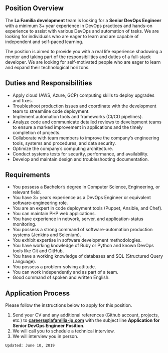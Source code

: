 ## Position Overview

The **La Familia development** team is looking for a **Senior DevOps Engineer** with a minimum 3+ year experience in DevOps practices and hands-on experience to assist with various DevOps and automation of tasks. We are looking for individuals who are eager to learn and are capable of independent and self-paced learning.

The position is aimed to provide you with a real life experience shadowing a mentor and taking part of the responsibilities and duties of a full-stack developer. We are looking for self-motivated people who are eager to learn and expand their technological horizons.

## Duties and Responsibilities

* Apply cloud (AWS, Azure, GCP) computing skills to deploy upgrades and fixes.
* Troubleshoot production issues and coordinate with the development team to streamline code deployment.
* Implement automation tools and frameworks (CI/CD pipelines).
* Analyze code and communicate detailed reviews to development teams to ensure a marked improvement in applications and the timely completion of projects.
* Collaborate with team members to improve the company’s engineering tools, systems and procedures, and data security.
* Optimize the company’s computing architecture.
* Conduct systems tests for security, performance, and availability.
* Develop and maintain design and troubleshooting documentation.

## Requirements

* You possess a Bachelor’s degree in Computer Science, Engineering, or relevant field.
* You have 3+ years experience as a DevOps Engineer or equivalent software-engineering role.
* You are an expert in code deployment tools (Puppet, Ansible, and Chef).
* You can maintain PHP web applications.
* You have experience in network, server, and application-status monitoring.
* You possess a strong command of software-automation production systems (Jenkins and Selenium).
* You exhibit expertise in software development methodologies.
* You have working knowledge of Ruby or Python and known DevOps tools like Git and GitHub.
* You have a working knowledge of databases and SQL (Structured Query Language).
* You possess a problem-solving attitude.
* You can work independently and as part of a team.
* Good command of spoken and written English.

## Application Process

Please follow the instructions below to apply for this position.

1. Send your CV and any additional references (Github account, projects, etc.) to **careers@lafamilia-jo.com** with the subject line **Application for Senior DevOps Engineer Position.**
2. We will call you to schedule a technical interview.
3. We will interview you in person.


`Updated: June 10, 2019`

